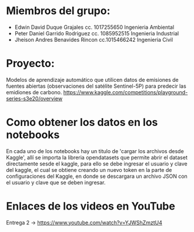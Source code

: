 # Miembros del grupo:
* Edwin David Duque Grajales cc. 1017255650 Ingenieria Ambiental 	
* Peter Daniel Garrido Rodriguez cc. 1085952515 Ingenieria Industrial	
* Jheison Andres Benavides Rincon cc.1015466242 Ingenieria Civil	

# Proyecto: 
Modelos de aprendizaje automático que utilicen datos de emisiones de fuentes abiertas (observaciones del satélite Sentinel-5P) para predecir las emidiones de carbono. 
https://www.kaggle.com/competitions/playground-series-s3e20/overview

# Como obtener los datos en los notebooks
En cada uno de los notebooks hay un titulo de 'cargar los archivos desde Kaggle', allí se importa la libreria opendatasets que permite abrir el dataset
directamente sesde el kaggle, para ello se debe ingresar el usuario y clave del kaggle, el cual se obtiene creando un nuevo token en la parte de configuraciones del Kaggle, en donde se descargara un archivo JSON con el usuario y clave que se deben ingresar.

# Enlaces de los videos en YouTube
Entrega 2 -> https://www.youtube.com/watch?v=YJWShZmztU4
